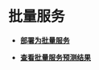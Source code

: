 # 批量服务<a name="modelarts_23_0065"></a>

-   **[部署为批量服务](部署为批量服务.md)**  

-   **[查看批量服务预测结果](查看批量服务预测结果.md)**  


